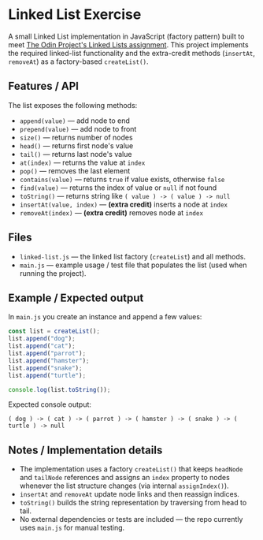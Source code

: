 # Linked List Exercise

A small Linked List implementation in JavaScript (factory pattern) built to meet [The Odin Project's Linked Lists assignment](https://www.theodinproject.com/lessons/javascript-linked-lists). This project implements the required linked-list functionality and the extra-credit methods (`insertAt`, `removeAt`) as a factory-based `createList()`.

## Features / API

The list exposes the following methods:

* `append(value)` — add node to end
* `prepend(value)` — add node to front
* `size()` — returns number of nodes
* `head()` — returns first node's value
* `tail()` — returns last node's value
* `at(index)` — returns the value at `index`
* `pop()` — removes the last element
* `contains(value)` — returns `true` if value exists, otherwise `false`
* `find(value)` — returns the index of value or `null` if not found
* `toString()` — returns string like `( value ) -> ( value ) -> null`
* `insertAt(value, index)` — **(extra credit)** inserts a node at `index`
* `removeAt(index)` — **(extra credit)** removes node at `index`


## Files

* `linked-list.js` — the linked list factory (`createList`) and all methods.
* `main.js` — example usage / test file that populates the list (used when running the project).

## Example / Expected output

In `main.js` you create an instance and append a few values:

```js
const list = createList();
list.append("dog");
list.append("cat");
list.append("parrot");
list.append("hamster");
list.append("snake");
list.append("turtle");

console.log(list.toString());
```

Expected console output:

```
( dog ) -> ( cat ) -> ( parrot ) -> ( hamster ) -> ( snake ) -> ( turtle ) -> null
```

## Notes / Implementation details

* The implementation uses a factory `createList()` that keeps `headNode` and `tailNode` references and assigns an `index` property to nodes whenever the list structure changes (via internal `assignIndex()`).
* `insertAt` and `removeAt` update node links and then reassign indices.
* `toString()` builds the string representation by traversing from head to tail.
* No external dependencies or tests are included — the repo currently uses `main.js` for manual testing.

